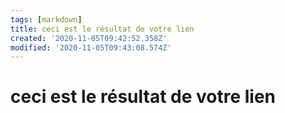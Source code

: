 ```yaml
---
tags: [markdown]
title: ceci est le résultat de votre lien
created: '2020-11-05T09:42:52.358Z'
modified: '2020-11-05T09:43:08.574Z'
---
```


# ceci est le résultat de votre lien
